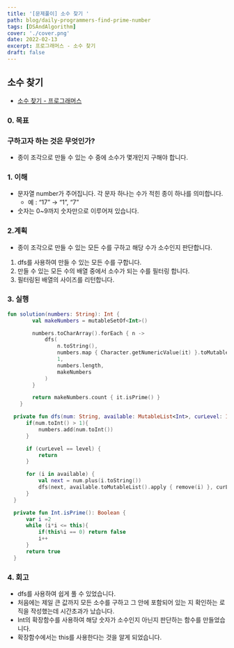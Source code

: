 ```yaml
---
title: '[문제풀이] 소수 찾기 '
path: blog/daily-programmers-find-prime-number
tags: [DSAndAlgorithm]
cover: './cover.png'
date: 2022-02-13
excerpt: 프로그래머스 - 소수 찾기
draft: false
---
```


## 소수 찾기

- [소수 찾기 - 프로그래머스](https://programmers.co.kr/learn/courses/30/lessons/42839)

### 0. 목표

### 구하고자 하는 것은 무엇인가?

- 종이 조각으로 만들 수 있는 수 중에 소수가 몇개인지 구해야 합니다.

### 1. 이해

- 문자열 number가 주어집니다. 각 문자 하나는 수가 적힌 종이 하나를 의미합니다.
  - 예 : “17” → “1”, “7”
- 숫자는 0~9까지 숫자만으로 이루어져 있습니다.

### 2.계획

- 종이 조각으로 만들 수 있는 모든 수를 구하고 해당 수가 소수인지 판단합니다.

1. dfs를 사용하여 만들 수 있는 모든 수를 구합니다.
2. 만들 수 있는 모든 수의 배열 중에서 소수가 되는 수를 필터링 합니다.
3. 필터링된 배열의 사이즈를 리턴합니다.

### 3. 실행

```kotlin
fun solution(numbers: String): Int {
        val makeNumbers = mutableSetOf<Int>()

        numbers.toCharArray().forEach { n ->
            dfs(
                n.toString(),
                numbers.map { Character.getNumericValue(it) }.toMutableList().apply { this.remove(Character.getNumericValue(n)) },
                1,
                numbers.length,
                makeNumbers
            )
        }

        return makeNumbers.count { it.isPrime() }
    }

  private fun dfs(num: String, available: MutableList<Int>, curLevel: Int, level: Int, numbers: MutableSet<Int>) {
      if(num.toInt() > 1){
          numbers.add(num.toInt())
      }

      if (curLevel == level) {
          return
      }

      for (i in available) {
          val next = num.plus(i.toString())
          dfs(next, available.toMutableList().apply { remove(i) }, curLevel + 1, level, numbers)
      }
  }

  private fun Int.isPrime(): Boolean {
      var i =2
      while (i*i <= this){
          if(this%i == 0) return false
          i++
      }
      return true
  }
```

### 4. 회고

- dfs를 사용하여 쉽게 풀 수 있었습니다.
- 처음에는 제일 큰 값까지 모든 소수를 구하고 그 안에 포함되어 있는 지 확인하는 로직을 작성했는데 시간초과가 났습니다.
- Int의 확장함수를 사용하여 해당 숫자가 소수인지 아닌지 판단하는 함수를 만들었습니다.
- 확장함수에서는 this를 사용한다는 것을 알게 되었습니다.

